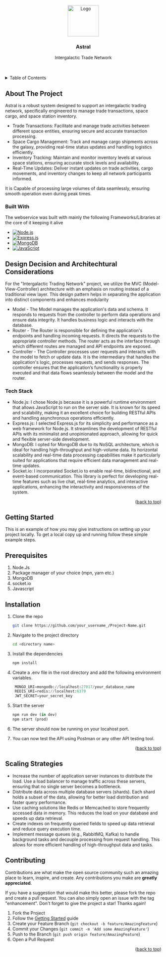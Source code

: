 <!-- Improved compatibility of back to top link: See: https://github.com/othneildrew/Best-README-Template/pull/73 -->
<a name="readme-top"></a>

<div align="center">


</div>

<!-- PROJECT LOGO -->
<br />
<div align="center">
  <a href="https://github.com/othneildrew/Best-README-Template">
    <img src="https://img.freepik.com/premium-photo/global-world-network-telecommunication-earth-technology-internet-businesselements-this-image-furnished-by-nasa_1029473-168133.jpg" alt="Logo" width="100" height="100">
  </a>

  <h3 align="center">Astral</h3>

  <p align="center">
Intergalactic Trade Network
    <br />
    <br />
    <br />
 

  </p>
</div>


<!-- TABLE OF CONTENTS -->
<details>
  <summary>Table of Contents</summary>

  
  <ol>
    <li>
      <a href="#about-the-project">About The Project</a>
      <ul>
        <li><a href="#built-with">Built With</a></li>
      </ul>
    </li>
    <li><a href="#design-decision-and-architechtural-considerations">Design Decision and Architechtural Considerations</a></li>
    <li><a href="#getting-started">Getting Started</a></li>
    <li><a href="#scaling-strategies">Scaling Strategies</a></li>
    <li><a href="#contributing">Contributing</a></li>
  </ol>
</details>


<!-- ABOUT THE PROJECT -->
## About The Project



Astral is a robust system designed to support an intergalactic trading network, specifically engineered to manage trade transactions, space cargo, and space station inventory.

* Trade Transactions: Facilitate and manage trade activities between different space entities, ensuring secure and accurate transaction processing.
* Space Cargo Management: Track and manage cargo shipments across the galaxy, providing real-time status updates and handling logistics efficiently.
* Inventory Tracking: Maintain and monitor inventory levels at various space stations, ensuring accurate stock levels and availability.
* Real-Time Updates: Deliver instant updates on trade activities, cargo movements, and inventory changes to keep all network participants informed.



It is Capable of processing large volumes of data seamlessly, ensuring smooth operation even during peak times.


### Built With

The webservice was built with mainly the following Frameworks/Libraries at the core of it keeping it alive

* [![Node.js](https://img.shields.io/badge/node.js-%2343853D.svg?style=for-the-badge&logo=node.js&logoColor=white)](https://nodejs.org/)
* [![Express.js](https://img.shields.io/badge/express.js-%23404d59.svg?style=for-the-badge)](https://expressjs.com/)
* [![MongoDB](https://img.shields.io/badge/mongodb-%234ea94b.svg?style=for-the-badge&logo=mongodb&logoColor=white)](https://www.mongodb.com/)
* [![JavaScript](https://img.shields.io/badge/javascript-%23323330.svg?style=for-the-badge&logo=javascript&logoColor=%23F7DF1E)](https://devdocs.io/javascript/)


## Design Decision and Architechtural Considerations



For the "Intergalactic Trading Network" project, we utilize the MVC (Model-View-Controller) architecture with an emphasis on routing instead of a traditional view layer. This design pattern helps in separating the application into distinct components and enhances modularity

* Model - The Model manages the application's data and schema. It responds to requests from the controller to perform data operations and ensure data integrity. It handles business logic and interacts with the database.
* Router - The Router is responsible for defining the application's endpoints and handling incoming requests. It directs the requests to the appropriate controller methods. The router acts as the interface through which different routes are managed and API endpoints are exposed.
* Controller - The Controller processes user requests and interacts with the model to fetch or update data. It is the intermediary that handles the application's logic, processes requests, and sends responses. The controller ensures that the application’s functionality is properly executed and that data flows seamlessly between the model and the router.

<h3> Tech Stack</h3>

* Node.js: I chose Node.js because it is a powerful runtime environment that allows JavaScript to run on the server side. It is known for its speed and scalability, making it an excellent choice for building RESTful APIs and handling asynchronous operations efficiently.
* Express.js: I selected Express.js for its simplicity and performance as a web framework for Node.js. It streamlines the development of RESTful APIs with its minimalist and unopinionated approach, allowing for quick and flexible server-side development.
* MongoDB: I opted for MongoDB due to its NoSQL architecture, which is ideal for handling high-throughput and high-volume data. Its horizontal scalability and real-time data processing capabilities make it particularly suited for applications that require efficient data management and real-time updates.
* Socket.io: I incorporated Socket.io to enable real-time, bidirectional, and event-based communication. This library is perfect for developing real-time features such as live chat, real-time analytics, and interactive applications, enhancing the interactivity and responsiveness of the system.


<p align="right">(<a href="#readme-top">back to top</a>)</p>


<!-- GETTING STARTED -->
## Getting Started

This is an example of how you may give instructions on setting up your project locally.
To get a local copy up and running follow these simple example steps.

<h2> Prerequisites</h2>

1. Node.Js
2. Package manager of your choice (mpn, yarn etc.)
3. MongoDB
4. socket.io
5. Javascript

<h2> Installation </h2>

1. Clone the repo
   ```sh
   git clone https://github.com/your_username_/Project-Name.git
   ```
2. Navigate to the project directory
   ```sh
   cd <directory name>
3. Install the dependencies
   ```sh
   npm install
   ```
4. Create a .env file in the root directory and add the following environment variables. 
   ```py
    MONGO_URI=mongodb://localhost:27017/your_database_name
    REDIS_URI=redis://localhost:6379
    JWT_SECRET=your_secret_key
   ```
5. Start the server
   ```py
   npm run dev (in dev)
   npm start (prod)
   ```
   
6. The server should now be running on your locahost port.

7. You can now test the API using Postman or any other API testing tool.

<p align="right">(<a href="#readme-top">back to top</a>)</p>

## Scaling Strategies 

* Increase the number of application server instances to distribute the load. Use a load balancer to manage traffic across these servers, ensuring that no single server becomes a bottleneck.
* Distribute data across multiple database servers (shards). Each shard holds a subset of the data, allowing for better load distribution and faster query performance.
* Use caching solutions like Redis or Memcached to store frequently accessed data in memory. This reduces the load on your database and speeds up data retrieval.
* Create indexes on frequently queried fields to speed up data retrieval and reduce query execution time.
* Implement message queues (e.g., RabbitMQ, Kafka) to handle background tasks and decouple processing from request handling. This allows for more efficient handling of high-throughput data and tasks.


<!-- CONTRIBUTING -->
## Contributing

Contributions are what make the open source community such an amazing place to learn, inspire, and create. Any contributions you make are **greatly appreciated**.

If you have a suggestion that would make this better, please fork the repo and create a pull request. You can also simply open an issue with the tag "enhancement".
Don't forget to give the project a star! Thanks again!

1. Fork the Project
2. Follow the <a href="#getting-started">Getting Started</a> guide
3. Create your Feature Branch (`git checkout -b feature/AmazingFeature`)
4. Commit your Changes (`git commit -m 'Add some AmazingFeature'`)
5. Push to the Branch (`git push origin feature/AmazingFeature`)
6. Open a Pull Request

<p align="right">(<a href="#readme-top">back to top</a>)</p>

